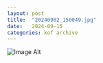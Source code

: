 ```yaml
---
layout:	post
title:	"20240902_150049.jpg"
date:	2024-09-15
categories:	kof archive
---
```


![Image Alt](https://k0f.github.io/assets/20240902_150049.jpg)
